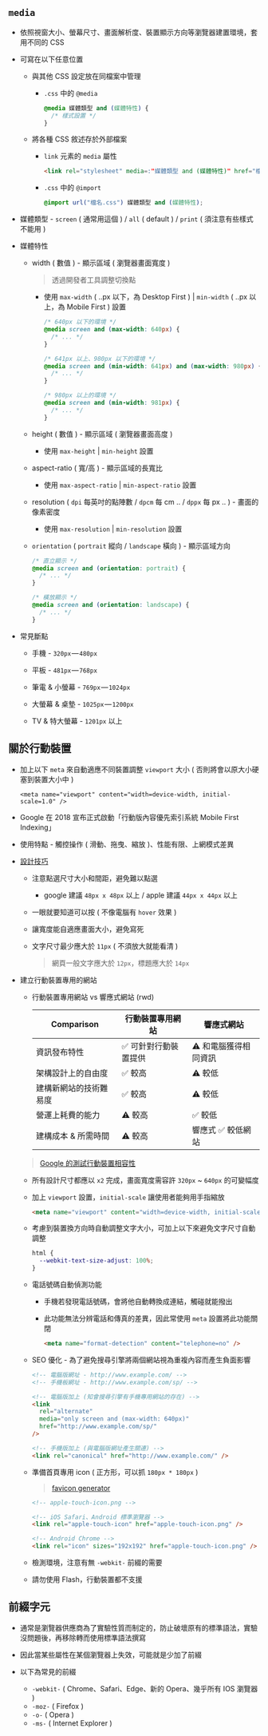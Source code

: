 ## `media`

- 依照視窗大小、螢幕尺寸、畫面解析度、裝置顯示方向等瀏覽器建置環境，套用不同的 CSS

- 可寫在以下任意位置

  - 與其他 CSS 設定放在同檔案中管理

    - `.css` 中的 `@media`

      ```css
      @media 媒體類型 and (媒體特性) {
        /* 樣式設置 */
      }
      ```

  - 將各種 CSS 敘述存於外部檔案

    - `link` 元素的 `media` 屬性

      ```html
      <link rel="stylesheet" media=:"媒體類型 and (媒體特性)" href="檔名.css">
      ```

    - `.css` 中的 `@import`

      ```css
      @import url("檔名.css") 媒體類型 and (媒體特性);
      ```

- 媒體類型 - `screen` ( 通常用這個 ) / `all` ( default ) / `print` ( 須注意有些樣式不能用 )

- 媒體特性

  - width ( 數值 ) - 顯示區域 ( 瀏覽器畫面寬度 )

    > 透過開發者工具調整切換點

    - 使用 `max-width` ( ..px 以下，為 Desktop First ) | `min-width` ( ..px 以上，為 Mobile First ) 設置

      ```css
      /* 640px 以下的環境 */
      @media screen and (max-width: 640px) {
        /* ... */
      }

      /* 641px 以上、980px 以下的環境 */
      @media screen and (min-width: 641px) and (max-width: 980px) {
        /* ... */
      }

      /* 980px 以上的環境 */
      @media screen and (min-width: 981px) {
        /* ... */
      }
      ```

  - height ( 數值 ) - 顯示區域 ( 瀏覽器畫面高度 )

    - 使用 `max-height` | `min-height` 設置

  - aspect-ratio ( 寬/高 ) - 顯示區域的長寬比

    - 使用 `max-aspect-ratio` | `min-aspect-ratio` 設置

  - resolution ( `dpi` 每英吋的點陣數 / `dpcm` 每 cm .. / `dppx` 每 px .. ) - 畫面的像素密度

    - 使用 `max-resolution` | `min-resolution` 設置

  - `orientation` ( `portrait` 縱向 / `landscape` 橫向 ) - 顯示區域方向

    ```css
    /* 直立顯示 */
    @media screen and (orientation: portrait) {
      /* ... */
    }

    /* 橫放顯示 */
    @media screen and (orientation: landscape) {
      /* ... */
    }
    ```

- 常見斷點

  - 手機 - `320px` — `480px`

  - 平板 - `481px` — `768px`

  - 筆電 & 小螢幕 - `769px` — `1024px`

  - 大螢幕 & 桌墊 - `1025px` — `1200px`

  - TV & 特大螢幕 - `1201px` 以上

## 關於行動裝置

- 加上以下 `meta` 來自動適應不同裝置調整 `viewport` 大小 ( 否則將會以原大小硬塞到裝置大小中 )

  `<meta name="viewport" content="width=device-width, initial-scale=1.0" />`

- Google 在 2018 宣布正式啟動「行動版內容優先索引系統 Mobile First Indexing」

- 使用特點 - 觸控操作 ( 滑動、拖曳、縮放 )、性能有限、上網模式差異

- [設計技巧](https://developer.apple.com/design/tips/)

  - 注意點選尺寸大小和間距，避免難以點選

    - google 建議 `48px x 48px` 以上 / apple 建議 `44px x 44px` 以上

  - 一眼就要知道可以按 ( 不像電腦有 `hover` 效果 )

  - 讓寬度能自適應畫面大小，避免寫死

  - 文字尺寸最少應大於 `11px` ( 不須放大就能看清 )

    > 網頁一般文字應大於 `12px`，標題應大於 `14px`

- 建立行動裝置專用的網站

  - 行動裝置專用網站 vs 響應式網站 (rwd)

    | Comparison             | 行動裝置專用網站      | 響應式網站            |
    | ---------------------- | --------------------- | --------------------- |
    | 資訊發布特性           | ✅ 可針對行動裝置提供 | ⚠️ 和電腦獲得相同資訊 |
    | 架構設計上的自由度     | ✅ 較高               | ⚠️ 較低               |
    | 建構新網站的技術難易度 | ✅ 較高               | ⚠️ 較低               |
    | 營運上耗費的能力       | ⚠️ 較高               | ✅ 較低               |
    | 建構成本 & 所需時間    | ⚠️ 較高               | 響應式 ✅ 較低網站    |

  > [Google 的測試行動裝置相容性](https://search.google.com/test/mobile-friendly)

  - 所有設計尺寸都應以 `x2` 完成，畫面寬度需容許 `320px` ~ `640px` 的可變幅度

  - 加上 `viewport` 設置，`initial-scale` 讓使用者能夠用手指縮放

    ```html
    <meta name="viewport" content="width=device-width, initial-scale=1.0" />
    ```

  - 考慮到裝置換方向時自動調整文字大小，可加上以下來避免文字尺寸自動調整

    ```css
    html {
      --webkit-text-size-adjust: 100%;
    }
    ```

  - 電話號碼自動偵測功能

    - 手機若發現電話號碼，會將他自動轉換成連結，觸碰就能撥出

    - 此功能無法分辨電話和傳真的差異，因此常使用 `meta` 設置將此功能關閉

      ```html
      <meta name="format-detection" content="telephone=no" />
      ```

  - SEO 優化 - 為了避免搜尋引擎將兩個網站視為重複內容而產生負面影響

    ```html
    <!-- 電腦版網址 - http://www.example.com/ -->
    <!-- 手機板網址 - http://www.example.com/sp/ -->

    <!-- 電腦版加上 (知會搜尋引擎有手機專用網站的存在) -->
    <link
      rel="alternate"
      media="only screen and (max-width: 640px)"
      href="http://www.example.com/sp/"
    />

    <!-- 手機版加上 (與電腦版網址產生關連) -->
    <link rel="canonical" href="http://www.example.com/" />
    ```

  - 準備首頁專用 icon ( 正方形，可以抓 `180px * 180px` )

    > [favicon generator](https://realfavicongenerator.net/)

    ```html
    <!-- apple-touch-icon.png -->

    <!-- iOS Safari、Android 標準瀏覽器 -->
    <link rel="apple-touch-icon" href="apple-touch-icon.png" />

    <!-- Android Chrome -->
    <link rel="icon" sizes="192x192" href="apple-touch-icon.png" />
    ```

  - 檢測環境，注意有無 `-webkit-` 前綴的需要

  - 請勿使用 Flash，行動裝置都不支援

## 前綴字元

- 通常是瀏覽器供應商為了實驗性質而制定的，防止破壞原有的標準語法，實驗沒問題後，再移除轉而使用標準語法撰寫

- 因此當某些屬性在某個瀏覽器上失效，可能就是少加了前綴

- 以下為常見的前綴
  - `-webkit-` ( Chrome、Safari、Edge、新的 Opera、幾乎所有 IOS 瀏覽器 )
  - `-moz-` ( Firefox )
  - `-o-` ( Opera )
  - `-ms-` ( Internet Explorer )
